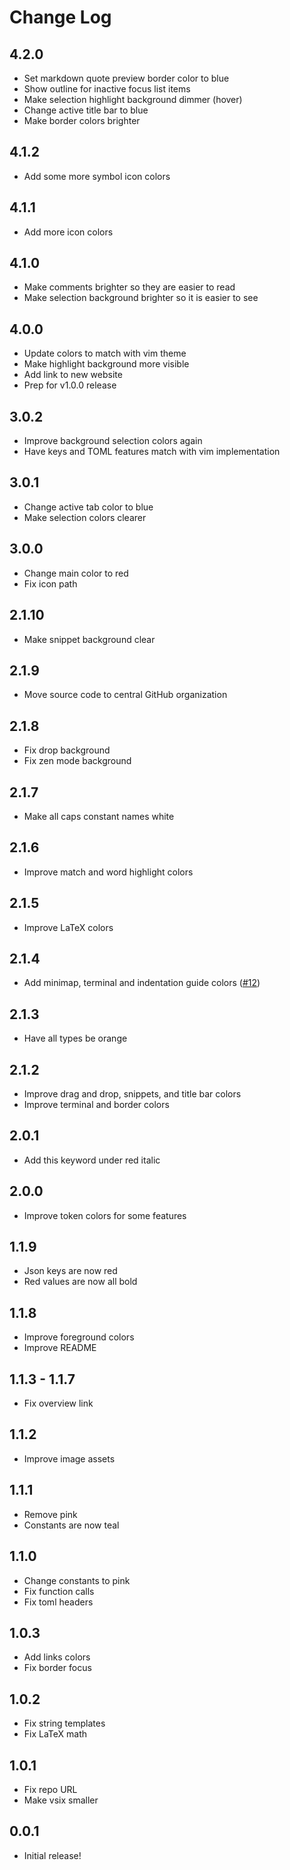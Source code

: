 # Change Log

## 4.2.0

- Set markdown quote preview border color to blue
- Show outline for inactive focus list items
- Make selection highlight background dimmer (hover)
- Change active title bar to blue
- Make border colors brighter

## 4.1.2

- Add some more symbol icon colors

## 4.1.1

- Add more icon colors

## 4.1.0

- Make comments brighter so they are easier to read
- Make selection background brighter so it is easier to see

## 4.0.0

- Update colors to match with vim theme
- Make highlight background more visible
- Add link to new website
- Prep for v1.0.0 release

## 3.0.2

- Improve background selection colors again
- Have keys and TOML features match with vim implementation

## 3.0.1

- Change active tab color to blue
- Make selection colors clearer

## 3.0.0

- Change main color to red
- Fix icon path

## 2.1.10

- Make snippet background clear

## 2.1.9

- Move source code to central GitHub organization

## 2.1.8

- Fix drop background
- Fix zen mode background

## 2.1.7

- Make all caps constant names white

## 2.1.6

- Improve match and word highlight colors

## 2.1.5

- Improve LaTeX colors

## 2.1.4

- Add minimap, terminal and indentation guide colors ([#12](https://github.com/Matt-Gleich/blackbird/pull/12))

## 2.1.3

- Have all types be orange

## 2.1.2

- Improve drag and drop, snippets, and title bar colors
- Improve terminal and border colors

## 2.0.1

- Add this keyword under red italic

## 2.0.0

- Improve token colors for some features

## 1.1.9

- Json keys are now red
- Red values are now all bold

## 1.1.8

- Improve foreground colors
- Improve README

## 1.1.3 - 1.1.7

- Fix overview link

## 1.1.2

- Improve image assets

## 1.1.1

- Remove pink
- Constants are now teal

## 1.1.0

- Change constants to pink
- Fix function calls
- Fix toml headers

## 1.0.3

- Add links colors
- Fix border focus

## 1.0.2

- Fix string templates
- Fix LaTeX math

## 1.0.1

- Fix repo URL
- Make vsix smaller

## 0.0.1

- Initial release!
